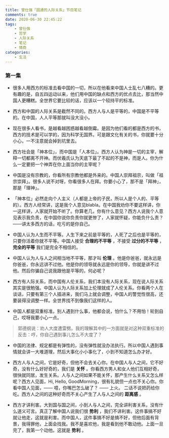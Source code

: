 ```yaml
---
title: 曾仕强「圆通的人际关系」节目笔记
comments: true
date: 2020-06-30 22:45:22
tags:
    - 曾仕强
    - 哲学
    - 人际关系
    - 笔记
    - 情商
categories:
    - 生活
---
```

### 第一集
+ 很多人用西方的标准去看中国的一切，所以在他看来中国人士乱七八糟的。更有趣的是，自五四运动以来，他们用中国的缺点和西方的优点去比，那当然中国人更糟糕。全世界它要比较的话，应该以一个较持平的标准。

+ 西方和中国的人际关系是截然不同的。西方人与人是平等的，中国是不平等的。在中国，人人平等那就叫没大没小。

+ 现在很多人看书，是越看越困惑越看越倒霉。是因为他们看的都是西方的书，西方的技术是可以学的，因为科学无国界。可是跟文化有关的书，你就要十分小心，一不注意就会掉到坑里去。

+ 西方社会是「神本位」，而中国是「人本位」。西方人认为神是一切的主宰，解释一切都离不开神。而伏羲氏认为天底下最了不起的不是神，而是人。你为什么一定要把一个神弄在你上面当你的主宰呢？

+ 中国是没有宗教的，你看所有宗教他都是外来的。中国人崇拜祖宗，叫做「祖宗崇拜」。很多人说不对呀，你看很多人在拜。你要小心了，那不是「拜神」，那是「理神」。

+ 「神本位」必然走向个人主义（人都是上帝的子民，所以人是个人的、平等的）。西方人经常讲，这是我个人意见blabla。在中国我劝你不要这样讲，你一这样讲，人家就开始不听了。你算老几，你有什么意见？西方人说我个人意见表示我负责，在中国你说你负责你就更惨了，人家就怀疑，你能负什么责？——讲太多西方的话，吃亏的是你自己。

+ 中国人认为人生而不平等。人生下来之前是平等的，人死了之后也是平等的，只要你活着你就不平等。中国人接受 __合理的不平等__ ，不接受 __过分的不平等__ ，__完全的平等__ 我们是完全不相信的。 

+ 中国人认为人与人之间相当地不平等，那才叫 __伦理__ 。他是你爸爸，就永远是你爸爸，你永远讲不过他。他是你的领导就永远是你的领导，你就是讲不过他。然后你骗自己说我跟他是平等的，何必呢？

+ 西方有人际关系，而中国有人伦关系，我们本没有人际关系，现在说人际关系其实是很勉强。中国人认为人际关系加上伦理就成了人伦关系。你看两个人在谈话，只要有第三个人插进来，我们马上就会调整，中国人的警觉性很高，还要装得没调整一样。全世界找不到像我们这样的人。

+ 中国人都是双重标准。别人遇到什么事，他都会说，怕什么？不用怕！轮到自己，哎呀我要小心一点。
> 郭德纲说：劝人大度遭雷劈。我的理解其中的一方面就是对这种双重标准的反击：哼，你自己遇到事儿怎么不大度了？

+ 中国的法律、规定都是有弹性的，没有弹性就没办法执行。所以中国人遇到事情就会讲一大堆道理，然后大事化小小事化了，小到不知道怎么办才好。

+ 西方人与人之间，它是好奇，但他不会去关心你。在中国人与人之间，它不好奇，没有什么好好奇的，我们是 __关怀__ 。你看西方男人和女人他们互相好奇，很快就同居，发生关系。人与人之间如果不能关怀，那产生什么关系又怎么样呢？西方人见面，Hi, Hello, GoodMorning，很有礼貌但一点也不关心你。你看中国人见面，—— 噫，你嘴巴怎么破了？ —— 上火。 二话不说把药给你吃。西方人之间的这种好奇而不关心产生了人与人之间的 __距离感__ 。

+ 西方才讲利害。大到国与国之间，小到人与人之间，完全讲利害关系，没有什么道义可言。真正了解中国人说我们很 __势利__ ，我们不讲利害。这件事搞不好就让他走，这就是利害。而中国人，这件事搞不好是搞不好，但他后面有背景，我得罪他，上面会找我。我不是喜欢他，我是看到他不敢动他。上面一旦完了，我第一个动他。这就是 __势利__ 。